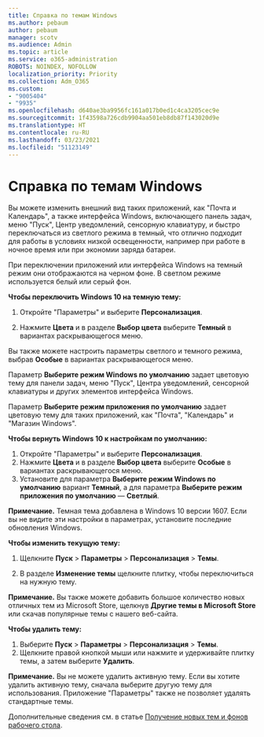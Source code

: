 ```yaml
---
title: Справка по темам Windows
ms.author: pebaum
author: pebaum
manager: scotv
ms.audience: Admin
ms.topic: article
ms.service: o365-administration
ROBOTS: NOINDEX, NOFOLLOW
localization_priority: Priority
ms.collection: Adm_O365
ms.custom:
- "9005404"
- "9935"
ms.openlocfilehash: d640ae3ba9956fc161a017b0ed1c4ca3205cec9e
ms.sourcegitcommit: 1f43598a726cdb9904aa501eb8db87f143020d9e
ms.translationtype: HT
ms.contentlocale: ru-RU
ms.lasthandoff: 03/23/2021
ms.locfileid: "51123149"
---
```

# <a name="help-with-windows-themes"></a>Справка по темам Windows

Вы можете изменить внешний вид таких приложений, как "Почта и Календарь", а также интерфейса Windows, включающего панель задач, меню "Пуск", Центр уведомлений, сенсорную клавиатуру, и быстро переключаться из светлого режима в темный, что отлично подходит для работы в условиях низкой освещенности, например при работе в ночное время или при экономии заряда батареи.  

При переключении приложений или интерфейса Windows на темный режим они отображаются на черном фоне. В светлом режиме используется белый или серый фон.
 
**Чтобы переключить Windows 10 на темную тему:**

1. Откройте "Параметры" и выберите **Персонализация**.
  
1. Нажмите **Цвета** и в разделе **Выбор цвета** выберите **Темный** в вариантах раскрывающегося меню.

Вы также можете настроить параметры светлого и темного режима, выбрав **Особые** в вариантах раскрывающегося меню.

Параметр **Выберите режим Windows по умолчанию** задает цветовую тему для панели задач, меню "Пуск", Центра уведомлений, сенсорной клавиатуры и других элементов интерфейса Windows.  

Параметр **Выберите режим приложения по умолчанию** задает цветовую тему для таких приложений, как "Почта", "Календарь" и "Магазин Windows".
 
**Чтобы вернуть Windows 10 к настройкам по умолчанию:**

1. Откройте "Параметры" и выберите **Персонализация**.  
1. Нажмите **Цвета** и в разделе **Выбор цвета** выберите **Особые** в вариантах раскрывающегося меню.  
1. Установите для параметра **Выберите режим Windows по умолчанию** вариант **Темный**, а для параметра **Выберите режим приложения по умолчанию** — **Светлый**.

**Примечание.** Темная тема добавлена в Windows 10 версии 1607. Если вы не видите эти настройки в параметрах, установите последние обновления Windows.

**Чтобы изменить текущую тему:**

1. Щелкните **Пуск** > **Параметры** > **Персонализация** > **Темы**.  

1. В разделе **Изменение темы** щелкните плитку, чтобы переключиться на нужную тему. 

**Примечание.** Вы также можете добавить большое количество новых отличных тем из Microsoft Store, щелкнув **Другие темы в Microsoft Store** или скачав популярные темы с нашего веб-сайта.

**Чтобы удалить тему:**

1. Выберите **Пуск** > **Параметры** > **Персонализация** > **Темы**. 
1. Щелкните правой кнопкой мыши или нажмите и удерживайте плитку темы, а затем выберите **Удалить**. 

**Примечание.** Вы не можете удалить активную тему. Если вы хотите удалить активную тему, сначала выберите другую тему для использования. Приложение "Параметры" также не позволяет удалять стандартные темы.

Дополнительные сведения см. в статье [Получение новых тем и фонов рабочего стола](https://support.microsoft.com/windows/get-new-themes-and-desktop-backgrounds-09e3e0a6-02e3-5ecd-22a1-5d048e3cb0d3).
